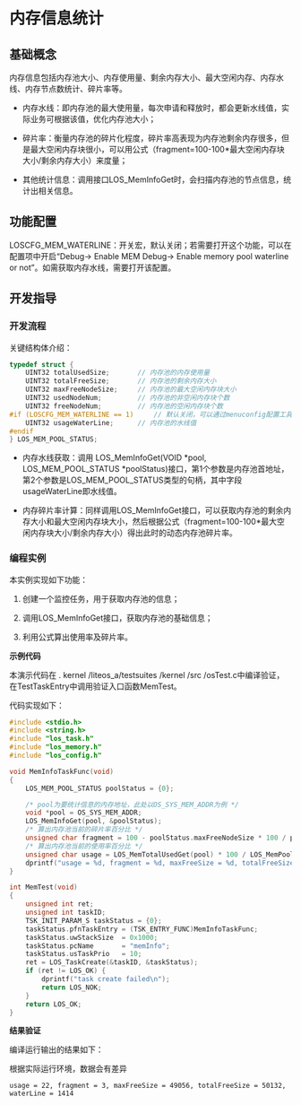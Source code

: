 # 内存信息统计


## 基础概念

内存信息包括内存池大小、内存使用量、剩余内存大小、最大空闲内存、内存水线、内存节点数统计、碎片率等。

- 内存水线：即内存池的最大使用量，每次申请和释放时，都会更新水线值，实际业务可根据该值，优化内存池大小；

- 碎片率：衡量内存池的碎片化程度，碎片率高表现为内存池剩余内存很多，但是最大空闲内存块很小，可以用公式（fragment=100-100\*最大空闲内存块大小/剩余内存大小）来度量；

- 其他统计信息：调用接口LOS_MemInfoGet时，会扫描内存池的节点信息，统计出相关信息。


## 功能配置

LOSCFG_MEM_WATERLINE：开关宏，默认关闭；若需要打开这个功能，可以在配置项中开启“Debug-&gt; Enable MEM Debug-&gt; Enable memory pool waterline or not”。如需获取内存水线，需要打开该配置。


## 开发指导


### 开发流程

关键结构体介绍：


```c
typedef struct {
    UINT32 totalUsedSize;       // 内存池的内存使用量
    UINT32 totalFreeSize;       // 内存池的剩余内存大小
    UINT32 maxFreeNodeSize;     // 内存池的最大空闲内存块大小
    UINT32 usedNodeNum;         // 内存池的非空闲内存块个数
    UINT32 freeNodeNum;         // 内存池的空闲内存块个数
#if (LOSCFG_MEM_WATERLINE == 1)     // 默认关闭，可以通过menuconfig配置工具打开
    UINT32 usageWaterLine;      // 内存池的水线值
#endif
} LOS_MEM_POOL_STATUS;
```

- 内存水线获取：调用 LOS_MemInfoGet(VOID *pool,  LOS_MEM_POOL_STATUS *poolStatus)接口，第1个参数是内存池首地址，第2个参数是LOS_MEM_POOL_STATUS类型的句柄，其中字段usageWaterLine即水线值。

- 内存碎片率计算：同样调用LOS_MemInfoGet接口，可以获取内存池的剩余内存大小和最大空闲内存块大小，然后根据公式（fragment=100-100\*最大空闲内存块大小/剩余内存大小）得出此时的动态内存池碎片率。


### 编程实例

本实例实现如下功能：

1. 创建一个监控任务，用于获取内存池的信息；

2. 调用LOS_MemInfoGet接口，获取内存池的基础信息；

3. 利用公式算出使用率及碎片率。

**示例代码**

本演示代码在 . kernel /liteos_a/testsuites /kernel /src /osTest.c中编译验证，在TestTaskEntry中调用验证入口函数MemTest。

代码实现如下：

```c
#include <stdio.h>
#include <string.h>
#include "los_task.h"
#include "los_memory.h"
#include "los_config.h"

void MemInfoTaskFunc(void)
{
    LOS_MEM_POOL_STATUS poolStatus = {0};

    /* pool为要统计信息的内存地址，此处以OS_SYS_MEM_ADDR为例 */
    void *pool = OS_SYS_MEM_ADDR;
    LOS_MemInfoGet(pool, &poolStatus);
    /* 算出内存池当前的碎片率百分比 */
    unsigned char fragment = 100 - poolStatus.maxFreeNodeSize * 100 / poolStatus.totalFreeSize;
    /* 算出内存池当前的使用率百分比 */
    unsigned char usage = LOS_MemTotalUsedGet(pool) * 100 / LOS_MemPoolSizeGet(pool);
    dprintf("usage = %d, fragment = %d, maxFreeSize = %d, totalFreeSize = %d, waterLine = %d\n", usage, fragment,                            poolStatus.maxFreeNodeSize, poolStatus.totalFreeSize, poolStatus.usageWaterLine);
}

int MemTest(void)
{
    unsigned int ret;
    unsigned int taskID;
    TSK_INIT_PARAM_S taskStatus = {0};
    taskStatus.pfnTaskEntry = (TSK_ENTRY_FUNC)MemInfoTaskFunc;
    taskStatus.uwStackSize  = 0x1000;
    taskStatus.pcName       = "memInfo";
    taskStatus.usTaskPrio   = 10;
    ret = LOS_TaskCreate(&taskID, &taskStatus);
    if (ret != LOS_OK) {
        dprintf("task create failed\n");
        return LOS_NOK;
    }
    return LOS_OK;
}
```


**结果验证**


编译运行输出的结果如下：

根据实际运行环境，数据会有差异

```
usage = 22, fragment = 3, maxFreeSize = 49056, totalFreeSize = 50132, waterLine = 1414
```
